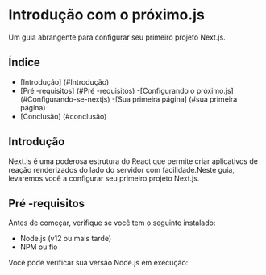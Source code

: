 # Introdução com o próximo.js

Um guia abrangente para configurar seu primeiro projeto Next.js.

## Índice
- [Introdução] (#Introdução)
- [Pré -requisitos] (#Pré -requisitos)
-[Configurando o próximo.js] (#Configurando-se-nextjs)
-[Sua primeira página] (#sua primeira página)
- [Conclusão] (#conclusão)

## Introdução

Next.js é uma poderosa estrutura do React que permite criar aplicativos de reação renderizados do lado do servidor com facilidade.Neste guia, levaremos você a configurar seu primeiro projeto Next.js.

## Pré -requisitos

Antes de começar, verifique se você tem o seguinte instalado:
- Node.js (v12 ou mais tarde)
- NPM ou fio

Você pode verificar sua versão Node.js em execução: